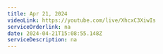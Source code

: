 ```yaml
---
title: Apr 21, 2024
videoLink: https://youtube.com/live/XhcxC3XiwIs
serviceOrderlink: na
date: 2024-04-21T15:08:55.148Z
serviceDescription: n﻿a
---
```

